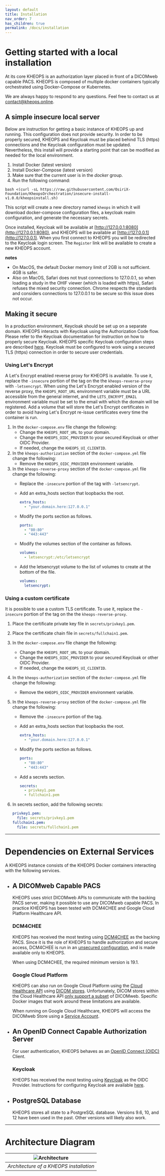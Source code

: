 ```yaml
---
layout: default
title: Installation
nav_order: 7
has_children: true
permalink: /docs/installation
---
```


# Getting started with a local installation

At its core KHEOPS is an authorization layer placed in front of a DICOMweb capable PACS. KHEOPS is composed of multiple docker containers typically orchestrated  using Docker-Compose or Kubernetes.

We are always happy to respond to any questions. Feel free to contact us at [contact@kheops.online](mailto:contact@kheops.online).

## A simple insecure local server

Below are instruction for getting a basic instance of KHEOPS up and running. This configuration does not provide security. In order to be properly secured,  KHEOPS and Keycloak must be placed behind TLS (https) connections and the Keycloak configuration must be updated. Nevertheless, this install will provide a starting point that can be modified as needed for the local environment.

1. Install Docker (latest version)
2. Install Docker-Compose (latest version)
3. Make sure that the current user is in the *docker* group.
4. Run the following command:

```shell
bash <(curl -sL https://raw.githubusercontent.com/OsiriX-Foundation/KheopsOrchestration/insecure-install-v1.0.0/kheopsinstall.sh)
```

This script will create a new directory named `kheops` in which it will download docker-compose configuration files, a keycloak realm configuration, and generate the necessary secrets.

Once installed, Keycloak will be available at [http://127.0.0.1:8080](http://127.0.0.1:8080), and
KHEOPS will be available at [http://127.0.0.1](http://127.0.0.1). When you first connect to KHEOPS
you will be redirected to the Keycloak login screen. The `Register` link will be available to
create a new KHEOPS account. 

**notes**
- On MacOS, the default Docker memory limit of 2GB is not sufficient. 4GB is safer. 
- Also on MacOS, Safari does not trust connections to 127.0.0.1, so when loading a study in the OHIF viewer (which is loaded with https), Safari refuses the mixed security connection. Chrome respects the standards and considers connections to 127.0.0.1 to be secure so this issue does not occur.

## Making it secure

In a production environment, Keycloak should be set up on a separate domain. KHEOPS interacts with Keycloak using the Authorization Code flow. Please refer to the Keycloak documentation for instruction on how to properly secure Keycloak. KHEOPS specific Keycloak configuration steps are described [here](installation/keycloak). Keycloak must be configured to work using a secured TLS (https) connection in order to secure user credentials.

### Using Let's Encrypt

A Let's Encrypt enabled reverse proxy for KHEOPS is available. To use it, replace the `-insecure` portion of the tag on the the `kheops-reverse-proxy` with `-letsencrypt`. When using the Let's Encrypt enabled version of the reverse proxy, the `KHEOPS_ROOT_URL` environment variable must be a URL accessible from the general internet, and the `LETS_ENCRYPT_EMAIL` environment variable must be set to the email with which the domain will be registered. Add a volume that will store the Let's Encrypt certificates in order to avoid having Let's Encrypt re-issue certificates every time the container is run.

1. In the `docker-compose.env` file change the following:
    - Change the `KHEOPS_ROOT_URL` to your domain.
    - Change the `KHEOPS_OIDC_PROVIDER` to your secured Keycloak or other OIDC Provider.
    - If needed, change the `KHEOPS_UI_CLIENTID`.
2. In the ``kheops-authorization`` section of the `docker-compose.yml` file change the following:
    - Remove the `KHEOPS_OIDC_PROVIDER` environment variable.
3. In the ``kheops-reverse-proxy`` section of the `docker-compose.yml` file change the following:
    - Replace the `-insecure` portion of the tag with `-letsencrypt`.
    - Add an extra_hosts section that loopbacks the root.

        ```yaml
        extra_hosts:
          - "your.domain.here:127.0.0.1"
        ```

    - Modify the ports section as follows.

        ```yaml
        ports:
          - "80:80"
          - "443:443"
        ```
        
    - Modify the volumes section of the container as follows.
        ```yaml
        volumes:
          - letsencrypt:/etc/letsencrypt
        ```

    - Add the letsencrypt volume to the list of volumes to create at the bottom of the file.
         ```yaml
         volumes:
           letsencrypt:
         ```

### Using a custom certificate

It is possible to use a custom TLS certificate. To use it, replace the `-insecure` portion of the tag on the the `kheops-reverse-proxy`.

1. Place the certificate private key file in `secrets/privkey1.pem`.
2. Place the certificate chain file in `secrets/fullchain1.pem`.
3. In the `docker-compose.env` file change the following:
    - Change the `KHEOPS_ROOT_URL` to your domain.
    - Change the `KHEOPS_OIDC_PROVIDER` to your secured Keycloak or other OIDC Provider.
    - If needed, change the `KHEOPS_UI_CLIENTID`.
4. In the ``kheops-authorization`` section of the `docker-compose.yml` file change the following:
    - Remove the `KHEOPS_OIDC_PROVIDER` environment variable.
5. In the ``kheops-reverse-proxy`` section of the `docker-compose.yml` file change the following:
    - Remove the `-insecure` portion of the tag.
    - Add an extra_hosts section that loopbacks the root.

        ```yaml
        extra_hosts:
          - "your.domain.here:127.0.0.1"
        ```

    - Modify the ports section as follows.

        ```yaml
        ports:
          - "80:80"
          - "443:443"
        ```

    - Add a secrets section.

        ```yaml
        secrets:
          - privkey1.pem
          - fullchain1.pem
        ```

6. In secrets section, add the following secrets:

    ```yaml
    privkey1.pem:
      file: secrets/privkey1.pem
    fullchain1.pem:
      file: secrets/fullchain1.pem
    ```

---

# Dependencies on External Services

A KHEOPS instance consists of the KHEOPS Docker containers interacting with the following services.

- ## A DICOMweb Capable PACS

  KHEOPS uses strict DICOMweb APIs to communicate with the backing PACS server, making it possible to use any DICOMweb capable PACS. In practice KHEOPS has been tested with DCM4CHEE and Google Cloud Platform Healthcare API.

  ### DCM4CHEE

  KHEOPS has received the most testing using [DCM4CHEE](https://github.com/dcm4che/dcm4chee-arc-light/wiki) as the backing PACS. Since it is the role of KHEOPS to handle authorization and secure access, DCM4CHEE is run in an [unsecured configuration](https://github.com/dcm4che/dcm4chee-arc-light/wiki/Run-minimum-set-of-archive-services-on-a-single-host), and is made available only to KHEOPS. 

  When using DCM4CHEE, the required minimum version is 19.1.

  ### Google Cloud Platform

  KHEOPS can also run on Google Cloud Platform using the [Cloud Healthcare API](https://cloud.google.com/healthcare) using [DICOM stores](https://cloud.google.com/healthcare/docs/how-tos/dicom). Unfortunately, DICOM stores within the Cloud Healthcare API [only support a subset](https://cloud.google.com/healthcare/docs/dicom) of DICOMweb. Specific Docker images that work around these limitations are available.

  When running on Google Cloud Healthcare, KHEOPS will access the DICOMweb Store using a [Service Account](https://cloud.google.com/iam/docs/service-accounts).
  
- ## An OpenID Connect Capable Authorization Server

  For user authentication, KHEOPS behaves as an [OpenID Connect (OIDC)](https://openid.net/connect/) Client. 

  ### Keycloak

  KHEOPS has received the most testing using [Keycloak](https://www.keycloak.org) as the OIDC Provider. Instructions for configuring Keycloak are available [here](installation/keycloak).

- ## PostgreSQL Database

  KHEOPS stores all state to a PostgreSQL database. Versions 9.6, 10, and 12 have been used in the past. Other versions will likely also work.

---
# Architecture Diagram

| ![Architecture](/img/architecture.svg) | 
|:--:| 
| *Architecture of a KHEOPS installation* |

